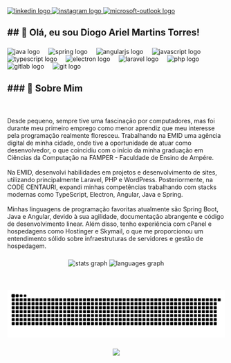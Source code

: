 <div align="left">
  <a href="LinkedIn: Diogo Torres" target="_blank">
    <img src="https://img.shields.io/static/v1?message=LinkedIn&logo=linkedin&label=&color=0077B5&logoColor=white&labelColor=&style=for-the-badge" height="35" alt="linkedin logo"  />
  </a>
  <a href="https://www.instagram.com/diogotorres_dev/" target="_blank">
    <img src="https://img.shields.io/static/v1?message=Instagram&logo=instagram&label=&color=E4405F&logoColor=white&labelColor=&style=for-the-badge" height="35" alt="instagram logo"  />
  </a>
  <a href="mailto: diogotorresdev@outlook.com.br" target="_blank">
    <img src="https://img.shields.io/static/v1?message=Outlook&logo=microsoft-outlook&label=&color=0078D4&logoColor=white&labelColor=&style=for-the-badge" height="35" alt="microsoft-outlook logo"  />
  </a>
</div>

###

<h2 align="left">## 👋 Olá, eu sou Diogo Ariel Martins Torres!</h2>

###

<div align="left">
  <img src="https://skillicons.dev/icons?i=java" height="30" alt="java logo"  />
  <img width="12" />
  <img src="https://skillicons.dev/icons?i=spring" height="30" alt="spring logo"  />
  <img width="12" />
  <img src="https://skillicons.dev/icons?i=angular" height="30" alt="angularjs logo"  />
  <img width="12" />
  <img src="https://skillicons.dev/icons?i=js" height="30" alt="javascript logo"  />
  <img width="12" />
  <img src="https://skillicons.dev/icons?i=ts" height="30" alt="typescript logo"  />
  <img width="12" />
  <img src="https://skillicons.dev/icons?i=electron" height="30" alt="electron logo"  />
  <img width="12" />
  <img src="https://skillicons.dev/icons?i=laravel" height="30" alt="laravel logo"  />
  <img width="12" />
  <img src="https://skillicons.dev/icons?i=php" height="30" alt="php logo"  />
  <img width="12" />
  <img src="https://cdn.jsdelivr.net/gh/devicons/devicon/icons/gitlab/gitlab-original.svg" height="30" alt="gitlab logo"  />
  <img width="12" />
  <img src="https://cdn.jsdelivr.net/gh/devicons/devicon/icons/git/git-original.svg" height="30" alt="git logo"  />
</div>

###

<h2 align="left">
### 🚀 Sobre Mim</h2>

###

<br clear="both">

<p align="left">Desde pequeno, sempre tive uma fascinação por computadores, mas foi durante meu primeiro emprego como menor aprendiz que meu interesse pela programação realmente floresceu. Trabalhando na EMID uma agência digital de minha cidade, onde tive a oportunidade de atuar como desenvolvedor, o que coincidiu com o início da minha graduação em Ciências da Computação na FAMPER - Faculdade de Ensino de Ampére.<br><br>Na EMID, desenvolvi habilidades em projetos e desenvolvimento de sites, utilizando principalmente Laravel, PHP e WordPress. Posteriormente, na CODE CENTAURI, expandi minhas competências trabalhando com stacks modernas como TypeScript, Electron, Angular, Java e Spring.<br><br>Minhas linguagens de programação favoritas atualmente são Spring Boot, Java e Angular, devido à sua agilidade, documentação abrangente e código de desenvolvimento linear. Além disso, tenho experiência com cPanel e hospedagens como Hostinger e Skymail, o que me proporcionou um entendimento sólido sobre infraestruturas de servidores e gestão de hospedagem.</p>

###

<div align="center">
  <img src="https://github-readme-stats.vercel.app/api?username=DiogoTorresDevelopment&hide_title=false&hide_rank=false&show_icons=true&include_all_commits=true&count_private=true&disable_animations=false&theme=dracula&locale=pt-br&hide_border=false&order=1" height="150" alt="stats graph"  />
  <img src="https://github-readme-stats.vercel.app/api/top-langs?username=DiogoTorresDevelopment&locale=pt-br&hide_title=false&layout=compact&card_width=320&langs_count=5&theme=dracula&hide_border=false&order=2" height="150" alt="languages graph"  />
</div>

###

<br clear="both">

![GitHub Snake Dark](https://raw.githubusercontent.com/DiogoTorresDevelopment/DiogoTorresDevelopment/output/github-snake-dark.svg)

###

<div align="center">
  <img src="https://profile-counter.glitch.me/DiogoTorresDevelopment/count.svg?"  />
</div>

###

